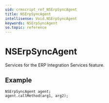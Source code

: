 ```yaml
---
uid: crmscript_ref_NSErpSyncAgent
title: NSErpSyncAgent
intellisense: Void.NSErpSyncAgent
keywords: NSErpSyncAgent
so.topic: reference
---
```


# NSErpSyncAgent

Services for the ERP Integration Services feature.

## Example

```crmscript
NSErpSyncAgent agent;
agent.callMethod(arg1, arg2);
```
